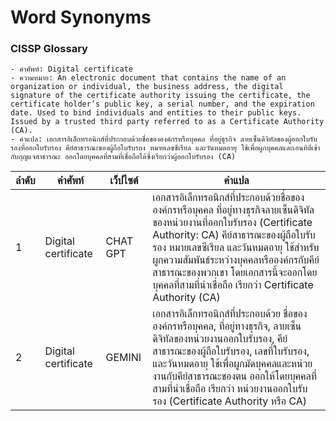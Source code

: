 # Word Synonyms
### CISSP Glossary
    - คำศัพท์: Digital certificate
    - ความหมาย: An electronic document that contains the name of an organization or individual, the business address, the digital signature of the certificate authority issuing the certificate, the certificate holder’s public key, a serial number, and the expiration date. Used to bind individuals and entities to their public keys. Issued by a trusted third party referred to as a Certificate Authority (CA).
    - คำแปล: เอกสารอิเล็กทรอนิกส์ที่ประกอบด้วยชื่อขององค์กรหรือบุคคล ที่อยู่ธุรกิจ ลายเซ็นดิจิทัลของผู้ออกใบรับรองที่ออกใบรับรอง คีย์สาธารณะของผู้ถือใบรับรอง หมายเลขซีเรียล และวันหมดอายุ ใช้เพื่อผูกบุคคลและเอนทิตีเข้ากับกุญแจสาธารณะ ออกโดยบุคคลที่สามที่เชื่อถือได้ซึ่งเรียกว่าผู้ออกใบรับรอง (CA)


| ลำดับ | คำศัพท์ | เว็ปไซต์ | คำแปล |
| ---- | ---- | ---- | ---- |
| 1 | Digital certificate | CHAT GPT | เอกสารอิเล็กทรอนิกส์ที่ประกอบด้วยชื่อขององค์กรหรือบุคคล ที่อยู่ทางธุรกิจลายเซ็นดิจิทัลของหน่วยงานที่ออกใบรับรอง (Certificate Authority: CA) คีย์สาธารณะของผู้ถือใบรับรอง หมายเลขซีเรียล และวันหมดอายุ ใช้สำหรับผูกความสัมพันธ์ระหว่างบุคคลหรือองค์กรกับคีย์สาธารณะของพวกเขา โดยเอกสารนี้จะออกโดยบุคคลที่สามที่น่าเชื่อถือ เรียกว่า Certificate Authority (CA) |
| 2 | Digital certificate | GEMINI | เอกสารอิเล็กทรอนิกส์ที่ประกอบด้วย ชื่อขององค์กรหรือบุคคล, ที่อยู่ทางธุรกิจ, ลายเซ็นดิจิทัลของหน่วยงานออกใบรับรอง, คีย์สาธารณะของผู้ถือใบรับรอง, เลขที่ใบรับรอง, และวันหมดอายุ ใช้เพื่อผูกมัดบุคคลและหน่วยงานกับคีย์สาธารณะของตน ออกให้โดยบุคคลที่สามที่น่าเชื่อถือ เรียกว่า หน่วยงานออกใบรับรอง (Certificate Authority หรือ CA) |




